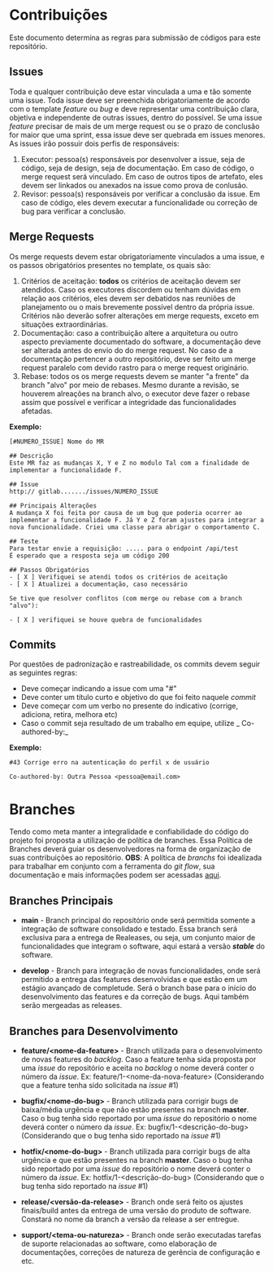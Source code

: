 # Contribuições

Este documento determina as regras para submissão de códigos para este repositório.

## Issues

Toda e qualquer contribuição deve estar vinculada a uma e tão somente uma issue. Toda issue deve ser preenchida obrigatoriamente
de acordo com o template _feature_ ou _bug_ e deve representar uma contribuição clara, objetiva e independente
de outras issues, dentro do possível. Se uma issue _feature_ precisar de mais de um merge request ou se o prazo de conclusão for maior
que uma sprint, essa issue deve ser quebrada em issues menores. As issues irão possuir dois perfis de responsáveis:
1. Executor: pessoa(s) responsáveis por desenvolver a issue, seja de código, seja de design, seja de documentação. Em caso de código, 
o merge request será vinculado. Em caso de outros tipos de artefato, eles devem ser linkados ou anexados na issue como prova de conlusão.
2. Revisor: pessoa(s) responsáveis por verificar a conclusão da issue. Em caso de código, eles devem executar a funcionalidade ou 
correção de bug para verificar a conclusão.

## Merge Requests

Os merge requests devem estar obrigatoriamente vinculados a uma issue, e os passos obrigatórios presentes no template, os quais são:
1. Critérios de aceitação: **todos** os critérios de aceitação devem ser atendidos. Caso os executores discordem ou tenham dúvidas em 
relação aos critérios, eles devem ser debatidos nas reuniões de planejamento ou o mais brevemente possível dentro da própria issue.
Critérios não deverão sofrer alterações em merge requests, exceto em situações extraordinárias.
2. Documentação: caso a contribuição altere a arquitetura ou outro aspecto previamente documentado do software, a documentação deve
ser alterada antes do envio do do merge request. No caso de a documentação pertencer a outro repositório, deve ser feito um
merge request paralelo com devido rastro para o merge request originário.
3. Rebase: todos os os merge requests devem se manter "a frente" da branch "alvo" por meio de rebases. Mesmo durante a revisão, 
se houverem alreações na branch alvo, o executor deve fazer o rebase assim que possível e verificar a integridade das funcionalidades
afetadas.

__Exemplo:__

    [#NUMERO_ISSUE] Nome do MR

    ## Descrição
    Este MR faz as mudanças X, Y e Z no modulo Tal com a finalidade de implementar a funcionalidade F.

    ## Issue
    http:// gitlab......./issues/NUMERO_ISSUE

    ## Principais Alterações
    A mudança X foi feita por causa de um bug que poderia ocorrer ao implementar a funcionalidade F. Já Y e Z foram ajustes para integrar a nova funcionalidade. Criei uma classe para abrigar o comportamento C.

    ## Teste
    Para testar envie a requisição: ..... para o endpoint /api/test
    É esperado que a resposta seja um código 200

    ## Passos Obrigatórios
    - [ X ] Verifiquei se atendi todos os critérios de aceitação
    - [ X ] Atualizei a documentação, caso necessário

    Se tive que resolver conflitos (com merge ou rebase com a branch "alvo"):

    - [ X ] verifiquei se houve quebra de funcionalidades



## Commits

Por questões de padronização e rastreabilidade, os commits devem seguir as seguintes regras:

- Deve começar indicando a issue com uma "#"
- Deve conter um título curto e objetivo do que foi feito naquele _commit_
- Deve começar com um verbo no presente do indicativo (corrige, adiciona, retira, melhora etc)
- Caso o commit seja resultado de um trabalho em equipe, utilize _ Co-authored-by:_

__Exemplo:__

    #43 Corrige erro na autenticação do perfil x de usuário 

    Co-authored-by: Outra Pessoa <pessoa@email.com> 

# Branches

Tendo como meta manter a integralidade e confiabilidade do código do projeto foi proposta a utilização de política de branches.
Essa Política de Branches deverá guiar os desenvolvedores na forma de organização de suas contribuições ao repositório.
__OBS__: A política de _branchs_ foi idealizada para trabalhar em conjunto com a ferramenta do _git flow_, sua documentação e
mais informações podem ser acessadas [aqui](https://github.com/nvie/gitflow).


## Branches Principais

* __main__ - Branch principal do repositório onde será permitida somente a integração de software consolidado e testado. 
Essa branch será exclusiva para a entrega de Realeases, ou seja, um conjunto maior de funcionalidades que integram o software, 
aqui estará a versão _**stable**_ do software.

* __develop__ - Branch para integração de novas funcionalidades, onde será permitido a entrega das features desenvolvidas e que 
estão em um estágio avançado de completude. Será o branch base para o início do desenvolvimento das features e da correção de bugs. 
Aqui também serão mergeadas as releases.

## Branches para Desenvolvimento

* __feature/\<nome-da-feature>__ - Branch utilizada para o desenvolvimento de novas features do _backlog_. Caso a feature tenha sida 
proposta por uma _issue_ do repositório e aceita no _backlog_ o nome deverá conter o número da _issue_. 
Ex: feature/1-\<nome-da-nova-feature> (Considerando que a feature tenha sido solicitada na _issue_ #1)

* __bugfix/\<nome-do-bug>__ - Branch utilizada para corrigir bugs de baixa/média urgência e que não estão presentes na branch __master__. 
Caso o bug tenha sido reportado por uma _issue_ do repositório o nome deverá conter o número da _issue_. 
Ex: bugfix/1-\<descrição-do-bug> (Considerando que o bug tenha sido reportado na _issue_ #1)

* __hotfix/\<nome-do-bug>__ - Branch utilizada para corrigir bugs de alta urgência e que estão presentes na branch __master__. 
Caso o bug tenha sido reportado por uma _issue_ do repositório o nome deverá conter o número da _issue_. 
Ex: hotfix/1-<descrição-do-bug> (Considerando que o bug tenha sido reportado na _issue_ #1)


* __release/\<versão-da-release>__ - Branch onde será feito os ajustes finais/build antes da entrega de uma versão do produto de software. 
  Constará no nome da branch a versão da release a ser entregue.

* __support/\<tema-ou-natureza>__ - Branch onde serão executadas tarefas de suporte relacionadas ao software, como elaboração de documentações, correções de natureza de gerência de configuração e etc.
